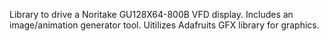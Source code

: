 Library to drive a Noritake GU128X64-800B VFD display. Includes an image/animation generator tool. Uitilizes Adafruits GFX library for graphics.
